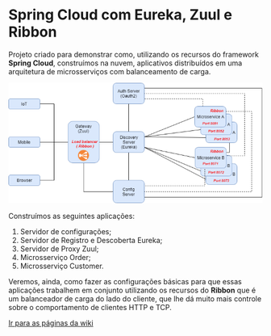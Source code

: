 # Spring Cloud com Eureka, Zuul e Ribbon
Projeto criado para demonstrar como, utilizando os recursos do framework **Spring Cloud**, construímos na nuvem, aplicativos distribuídos em uma arquitetura de microsserviços com balanceamento de carga.

![Arquitetura do Projeto](https://github.com/wwenceslau/eureka-zuul-ribbon/blob/master/docs/Load%20Balancer%20Ribbon.png)

Construímos as seguintes aplicações:

1. Servidor de configurações;
2. Servidor de Registro e Descoberta Eureka;
3. Servidor de Proxy Zuul;
4. Microsserviço Order;
5. Microsserviço Customer.

Veremos, ainda, como fazer as configurações básicas para que essas aplicações trabalhem em conjunto utilizando os recursos do **Ribbon** que é um balanceador de carga do lado do cliente, que lhe dá muito mais controle sobre o comportamento de clientes HTTP e TCP.

[Ir para as páginas da wiki](https://github.com/wwenceslau/eureka-zuul-ribbon/wiki/Spring-Cloud-com-Eureka,-Zuul-e-Ribbon)
